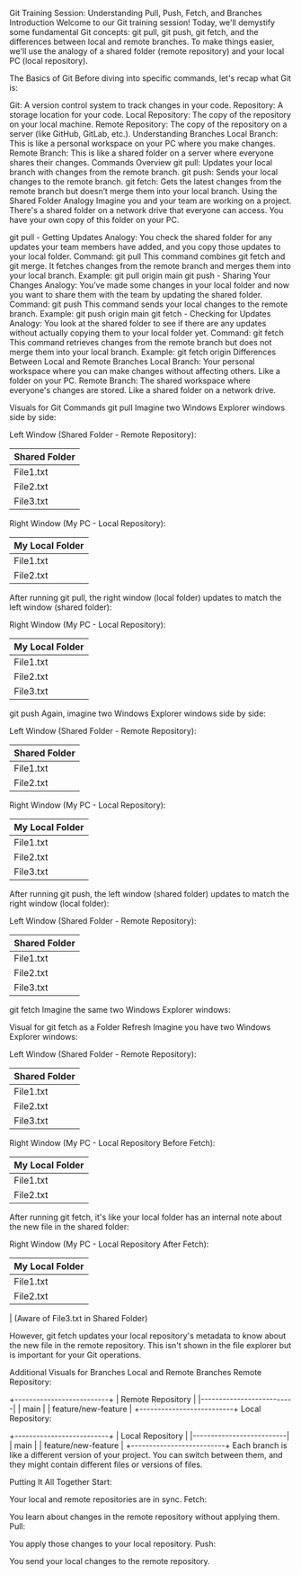 Git Training Session: Understanding Pull, Push, Fetch, and Branches
Introduction
Welcome to our Git training session! Today, we'll demystify some fundamental Git concepts: git pull, git push, git fetch, and the differences between local and remote branches. To make things easier, we'll use the analogy of a shared folder (remote repository) and your local PC (local repository).

The Basics of Git
Before diving into specific commands, let's recap what Git is:

Git: A version control system to track changes in your code.
Repository: A storage location for your code.
Local Repository: The copy of the repository on your local machine.
Remote Repository: The copy of the repository on a server (like GitHub, GitLab, etc.).
Understanding Branches
Local Branch: This is like a personal workspace on your PC where you make changes.
Remote Branch: This is like a shared folder on a server where everyone shares their changes.
Commands Overview
git pull: Updates your local branch with changes from the remote branch.
git push: Sends your local changes to the remote branch.
git fetch: Gets the latest changes from the remote branch but doesn’t merge them into your local branch.
Using the Shared Folder Analogy
Imagine you and your team are working on a project. There's a shared folder on a network drive that everyone can access. You have your own copy of this folder on your PC.

git pull - Getting Updates
Analogy: You check the shared folder for any updates your team members have added, and you copy those updates to your local folder.
Command: git pull
This command combines git fetch and git merge. It fetches changes from the remote branch and merges them into your local branch.
Example: git pull origin main
git push - Sharing Your Changes
Analogy: You’ve made some changes in your local folder and now you want to share them with the team by updating the shared folder.
Command: git push
This command sends your local changes to the remote branch.
Example: git push origin main
git fetch - Checking for Updates
Analogy: You look at the shared folder to see if there are any updates without actually copying them to your local folder yet.
Command: git fetch
This command retrieves changes from the remote branch but does not merge them into your local branch.
Example: git fetch origin
Differences Between Local and Remote Branches
Local Branch: Your personal workspace where you can make changes without affecting others. Like a folder on your PC.
Remote Branch: The shared workspace where everyone's changes are stored. Like a shared folder on a network drive.


Visuals for Git Commands
git pull
Imagine two Windows Explorer windows side by side:

Left Window (Shared Folder - Remote Repository):

| Shared Folder   |
|-----------------|
| File1.txt       |
| File2.txt       |
| File3.txt       | <- New file added by a team member
Right Window (My PC - Local Repository):


| My Local Folder |
|-----------------|
| File1.txt       |
| File2.txt       |

After running git pull, the right window (local folder) updates to match the left window (shared folder):

Right Window (My PC - Local Repository):


| My Local Folder |
|-----------------|
| File1.txt       |
| File2.txt       |
| File3.txt       | <- Newly pulled file

git push
Again, imagine two Windows Explorer windows side by side:

Left Window (Shared Folder - Remote Repository):



| Shared Folder   |
|-----------------|
| File1.txt       |
| File2.txt       |

Right Window (My PC - Local Repository):



| My Local Folder |
|-----------------|
| File1.txt       |
| File2.txt       |
| File3.txt       | <- New file I added

After running git push, the left window (shared folder) updates to match the right window (local folder):

Left Window (Shared Folder - Remote Repository):


| Shared Folder   |
|-----------------|
| File1.txt       |
| File2.txt       |
| File3.txt       | <- Newly pushed file

git fetch
Imagine the same two Windows Explorer windows:

Visual for git fetch as a Folder Refresh
Imagine you have two Windows Explorer windows:

Left Window (Shared Folder - Remote Repository):



| Shared Folder   |
|-----------------|
| File1.txt       |
| File2.txt       |
| File3.txt       | <- New file added by a team member

Right Window (My PC - Local Repository Before Fetch):



| My Local Folder |
|-----------------|
| File1.txt       |
| File2.txt       |

After running git fetch, it's like your local folder has an internal note about the new file in the shared folder:

Right Window (My PC - Local Repository After Fetch):


| My Local Folder |
|-----------------|
| File1.txt       |
| File2.txt       |

| (Aware of File3.txt in Shared Folder)

However, git fetch updates your local repository's metadata to know about the new file in the remote repository. This isn't shown in the file explorer but is important for your Git operations.

Additional Visuals for Branches
Local and Remote Branches
Remote Repository:



+--------------------------+
| Remote Repository        |
|--------------------------|
| main                     |
| feature/new-feature      |
+--------------------------+
Local Repository:



+--------------------------+
| Local Repository         |
|--------------------------|
| main                     |
| feature/new-feature      |
+--------------------------+
Each branch is like a different version of your project. You can switch between them, and they might contain different files or versions of files.

Putting It All Together
Start:

Your local and remote repositories are in sync.
Fetch:

You learn about changes in the remote repository without applying them.
Pull:

You apply those changes to your local repository.
Push:

You send your local changes to the remote repository.
